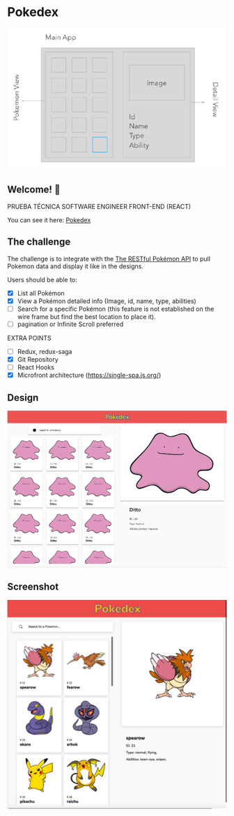 # Pokedex

![Using React and based on the wire frame above](./design/wire-frame-desktop.png)

## Welcome! 👋

PRUEBA TÉCNICA SOFTWARE ENGINEER FRONT-END (REACT)

You can see it here: [Pokedex](https://pokedex-ebon-chi.vercel.app/)

## The challenge

The challenge is to integrate with the [The RESTful Pokémon API](https://pokeapi.co/) to pull Pokemon data and display it like in the designs.

Users should be able to:

- [x] List all Pokémon
- [x] View a Pokémon detailed info (Image, id, name, type, abilities)
- [ ] Search for a specific Pokémon (this feature is not established on the wire frame but find the best location to place it).
- [ ] pagination or Infinite Scroll preferred

EXTRA POINTS

- [ ] Redux, redux-saga
- [x] Git Repository
- [ ] React Hooks
- [x] Microfront architecture (https://single-spa.js.org/)

## Design

![Screenshot from Figma](./design/desktop_design.png)

## Screenshot

![Screenshot from Browser](./design/desktop_screenshot.png)